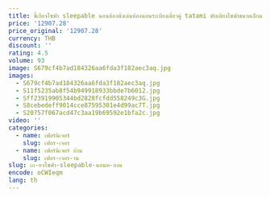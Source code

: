```yaml
---
title: ขี้เกียจโซฟา sleepable นอนห้องนั่งเล่นห้องนอนระเบียงเดี่ยวคู่ tatami พับเตียงโซฟาขนาดเล็กมนุษย์ kennel
price: '12907.28'
price_original: '12907.28'
currency: THB
discount: ''
rating: 4.5
volume: 93
image: S679cf4b7ad184326aa6fda3f182aec3aq.jpg
images:
  - S679cf4b7ad184326aa6fda3f182aec3aq.jpg
  - S11f5235ab8f54b949918933bbde7b6012.jpg
  - Sff23919905344bd2828fcfdd558249c3G.jpg
  - S8cebedeff9014cce87595301e4d99ac7T.jpg
  - S20757f067acd47c3aa19b69592e1bfa2c.jpg
video: ''
categories:
  - name: เฟอร์นิเจอร์
    slug: เฟอร-เจอร
  - name: เฟอร์นิเจอร์ บ้าน
    slug: เฟอร-เจอร-าน
slug: เก-ยจโซฟา-sleepable-นอนห-องน
encode: oCWIeqm
lang: th
---
```

  